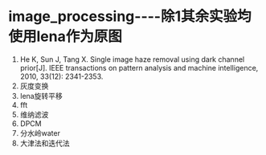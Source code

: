 # image_processing----除1其余实验均使用lena作为原图

1. He K, Sun J, Tang X. Single image haze removal using dark channel prior[J]. IEEE transactions on pattern analysis and machine intelligence, 2010, 33(12): 2341-2353.
2. 灰度变换
3. lena旋转平移
4. fft
5. 维纳滤波
6. DPCM
7. 分水岭water
8. 大津法和迭代法
